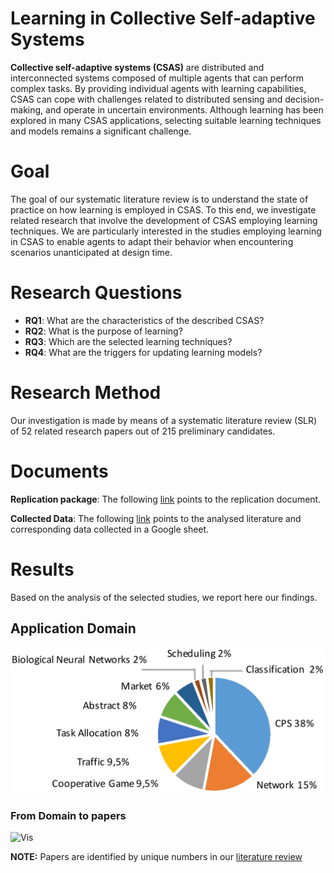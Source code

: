 # Learning in Collective Self-adaptive Systems
**Collective self-adaptive systems (CSAS)** are distributed and interconnected systems composed of multiple agents that can perform complex tasks. By providing individual agents with learning capabilities, CSAS can cope with challenges related to distributed sensing and decision-making, and operate in uncertain environments. Although learning has been explored in many CSAS applications, selecting suitable learning techniques and models remains a significant challenge.

# Goal
The goal of our systematic literature review is to understand the state of practice on how learning is employed in CSAS. To this end, we investigate related research that involve the development of CSAS employing learning techniques. We are particularly interested in the studies employing learning in CSAS to enable agents to adapt their behavior when encountering scenarios unanticipated at design time.

# Research Questions

- **RQ1**: What are the characteristics of the described CSAS?  
- **RQ2**: What is the purpose of learning?  
- **RQ3**: Which are the selected learning techniques?
- **RQ4**: What are the triggers for updating learning models?

# Research Method
Our investigation is made by means of a systematic literature review (SLR) of 52 related research papers out of 215 preliminary candidates.

# Documents
**Replication package**: The following [link](https://drive.google.com/open?id=1tkX0cTYFzkTWq-KWRimPkrowaW_ZvoRs) points to the replication document.

**Collected Data**: The following [link](https://docs.google.com/spreadsheets/d/1tD9yaWa7JfokEHNGdw5sMem09e-y5FuAhfuI7Av2VYw/edit#gid=1392946669) points to the analysed literature and corresponding data collected in a Google sheet.

# Results
Based on the analysis of the selected studies, we report here our findings.

## Application Domain
![Domain|50%](images/Fig2.ApplicationDomain.png)

### From Domain to papers
![Vis](images/domaintopaper.png)

**NOTE:** Papers are identified by unique numbers in our [literature review](https://docs.google.com/spreadsheets/d/1_wKl2ya2Cg2ei4a-fgWrgE6m41ZAWtfEPuYgu7y6qpc/edit?usp=sharing)


